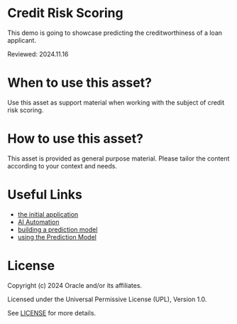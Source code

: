 # Credit Risk Scoring

This demo is going to showcase predicting the creditworthiness of a loan applicant.

Reviewed: 2024.11.16
 

# When to use this asset?

Use this asset as support material when working with the subject of credit risk scoring.


# How to use this asset?

This asset is provided as general purpose material. Please tailor the content according to your context and needs.

 
# Useful Links

- [the initial application](https://www.youtube.com/watch?v=IhIR2zZy9Zk)
- [AI Automation](https://www.youtube.com/watch?v=Af4FSocrQlA)
- [building a prediction model](https://www.youtube.com/watch?v=PdpqAsr758Y)
- [using the Prediction Model](https://www.youtube.com/watch?v=q_xOBlgY_78)

 
# License
 
Copyright (c) 2024 Oracle and/or its affiliates.
 
Licensed under the Universal Permissive License (UPL), Version 1.0.
 
See [LICENSE](https://github.com/oracle-devrel/technology-engineering/blob/main/LICENSE) for more details.
